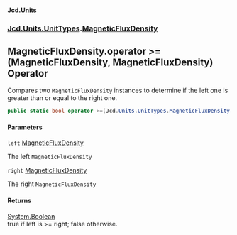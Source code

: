 #### [Jcd.Units](index.md 'index')
### [Jcd.Units.UnitTypes](Jcd.Units.UnitTypes.md 'Jcd.Units.UnitTypes').[MagneticFluxDensity](Jcd.Units.UnitTypes.MagneticFluxDensity.md 'Jcd.Units.UnitTypes.MagneticFluxDensity')

## MagneticFluxDensity.operator >=(MagneticFluxDensity, MagneticFluxDensity) Operator

Compares two `MagneticFluxDensity` instances to determine if the left one is greater than or equal to the right one.

```csharp
public static bool operator >=(Jcd.Units.UnitTypes.MagneticFluxDensity left, Jcd.Units.UnitTypes.MagneticFluxDensity right);
```
#### Parameters

<a name='Jcd.Units.UnitTypes.MagneticFluxDensity.op_GreaterThanOrEqual(Jcd.Units.UnitTypes.MagneticFluxDensity,Jcd.Units.UnitTypes.MagneticFluxDensity).left'></a>

`left` [MagneticFluxDensity](Jcd.Units.UnitTypes.MagneticFluxDensity.md 'Jcd.Units.UnitTypes.MagneticFluxDensity')

The left `MagneticFluxDensity`

<a name='Jcd.Units.UnitTypes.MagneticFluxDensity.op_GreaterThanOrEqual(Jcd.Units.UnitTypes.MagneticFluxDensity,Jcd.Units.UnitTypes.MagneticFluxDensity).right'></a>

`right` [MagneticFluxDensity](Jcd.Units.UnitTypes.MagneticFluxDensity.md 'Jcd.Units.UnitTypes.MagneticFluxDensity')

The right `MagneticFluxDensity`

#### Returns
[System.Boolean](https://docs.microsoft.com/en-us/dotnet/api/System.Boolean 'System.Boolean')  
true if left is >= right; false otherwise.